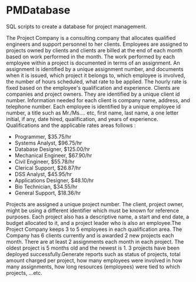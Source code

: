 # PMDatabase
SQL scripts to create a database for project management.

The Project Company is a consulting company that allocates qualified engineers and support personnel to her clients. Employees are assigned to projects owned by clients and clients are billed at the end of each month based on work performed in the month. The work performed by each employee within a project is documented in terms of an assignment. An assignment is identified by a unique assignment number, and documents when it is issued, which project it belongs to, which employee is involved, the number of hours scheduled, what rate to be applied. The hourly rate is fixed based on the employee's qualification and experience. Clients are companies and project owners. They are identified by a unique client id number. Information needed for each client is company name, address, and telephone number. Each employee is identified by a unique employee id number, a title such as Mr./Ms.... etc, first name, last name, a one letter initial, if any, date hired, qualification, and years of experience. Qualifications and the applicable rates areas follows :

* Programmer, $35.75/hr
* Systems Analyst, $96.75/hr
* Database Designer, $125.00/hr
* Mechanical Engineer, $67.90/hr
* Civil Engineer, $55.78/hr
* Clerical Support, $26.87/hr
* DSS Analyst, $45.95/hr
* Applications Designer, $48.10/hr
* Bio Technician, $34.55/hr
* General Support, $18.36/hr

Projects are assigned a unique project number. The client, project owner, might be using a different identifier which must be known for reference purposes. Each project also has a descriptive name, a start and end date, a budget allocated to it, and a project leader who is also an employee.The Project Company keeps 3 to 5 employees in each qualification area. The Company has 6 clients currently and is awarded 2 new projects each month. There are at least 2 assignments each month in each project. The oldest project is 5 months old and the newest is 1. 3 projects have been deployed successfully.Generate reports such as status of projects, total amount charged per project, how many employees were involved in how many assignments, how long resources (employees) were tied to which projects, ...etc.
